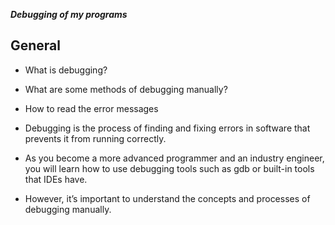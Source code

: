  ***Debugging of my programs*** 
## General
- What is debugging?
- What are some methods of debugging manually?
- How to read the error messages

- Debugging is the process of finding and fixing errors in software that prevents it from running correctly.

- As you become a more advanced programmer and an industry engineer, you will learn how to use debugging tools such as gdb or built-in tools that IDEs have.

- However, it’s important to understand the concepts and processes of debugging manually.
